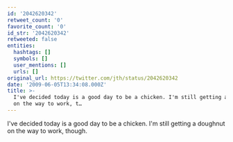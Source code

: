 ```yaml
---
id: '2042620342'
retweet_count: '0'
favorite_count: '0'
id_str: '2042620342'
retweeted: false
entities:
  hashtags: []
  symbols: []
  user_mentions: []
  urls: []
original_url: https://twitter.com/jth/status/2042620342
date: '2009-06-05T13:34:08.000Z'
title: >-
  I've decided today is a good day to be a chicken. I'm still getting a doughnut
  on the way to work, t…
---
```


I've decided today is a good day to be a chicken. I'm still getting a doughnut on the way to work, though.